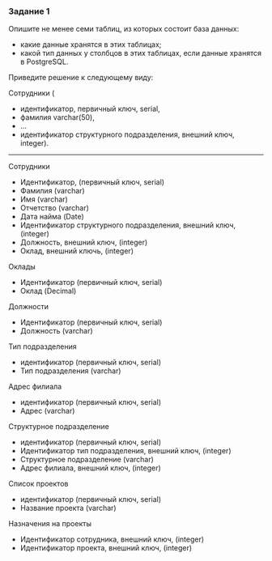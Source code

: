 ### Задание 1

Опишите не менее семи таблиц, из которых состоит база данных:

- какие данные хранятся в этих таблицах;
- какой тип данных у столбцов в этих таблицах, если данные хранятся в PostgreSQL.

Приведите решение к следующему виду:

Сотрудники (

- идентификатор, первичный ключ, serial,
- фамилия varchar(50),
- ...
- идентификатор структурного подразделения, внешний ключ, integer).
------

Сотрудники 

- Идентификатор, (первичный ключ, serial)
- Фамилия (varchar)
- Имя (varchar)
- Отчетство (varchar)
- Дата найма (Date)
- Идентификатор структурного подразделения, внешний ключ, (integer)
- Должность, внешний ключ, (integer)
- Оклад, внешний ключь, (integer)

Оклады 

- Идентификатор (первичный ключ, serial)
- Оклад (Decimal)

Должности 

- Идентификатор (первичный ключ, serial)
- Должность (varchar)

Тип подразделения 

- идентификатор (первичный ключ, serial)
- Тип подразделения (varchar)


Адрес филиала 

- идентификатор (первичный ключ, serial)
- Адрес (varchar)

Структурное подразделение

- идентификатор (первичный ключ, serial)
- Идентификатор тип подразделения, внешний ключ, (integer)
- Структурное подразделение (varchar)
- Адрес филиала, внешний ключ, (integer)

Список проектов 

- идентификатор (первичный ключ, serial)
- Название проекта (varchar)

Назначения на проекты 

- Идентификатор сотрудника, внешний ключ, (integer)
- Идентификатор проекта, внешний ключ, (integer)
